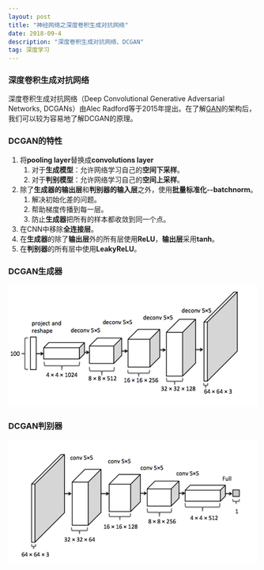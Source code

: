 ```yaml
---
layout: post
title: "神经网络之深度卷积生成对抗网络"
date: 2018-09-4
description: "深度卷积生成对抗网络、DCGAN"
tag: 深度学习
---
```


### 深度卷积生成对抗网络

深度卷积生成对抗网络（Deep Convolutional Generative Adversarial Networks, DCGANs）由Alec Radford等于2015年提出。在了解[GAN](https://sevenold.github.io/2018/09/DL-GAN/)的架构后，我们可以较为容易地了解DCGAN的原理。

### DCGAN的特性

1. 将**pooling layer**替换成**convolutions layer**
   1. 对于**生成模型**：允许网络学习自己的**空间下采样**。
   2. 对于**判别模型**：允许网络学习自己的**空间上采样**。	
2. 除了**生成器的输出层**和**判别器的输入层**之外，使用**批量标准化--batchnorm**。
   1. 解决初始化差的问题。
   2. 帮助梯度传播到每一层。
   3. 防止**生成器**把所有的样本都收敛到同一个点。
3. 在CNN中移除**全连接层**。
4. 在**生成器**的除了**输出层**外的所有层使用**ReLU**，**输出层**采用**tanh**。
5. 在**判别器**的所有层中使用**LeakyReLU**。



### DCGAN生成器

![images](/images/dl/119.png)

### DCGAN判别器

![images](/images/dl/120.png)